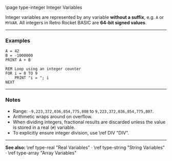 \page type-integer Integer Variables

Integer variables are represented by any variable **without a suffix**, e.g. `A` or `MYVAR`.
All integers in Retro Rocket BASIC are **64-bit signed values**.

---

### Examples

```basic
A = 42
B = -1000000
PRINT A + B
```

```basic
REM Loop using an integer counter
FOR i = 0 TO 9
    PRINT "i = "; i
NEXT
```

---

### Notes

* Range: `-9,223,372,036,854,775,808` to `9,223,372,036,854,775,807`.
* Arithmetic wraps around on overflow.
* When dividing integers, fractional results are discarded unless the value is stored in a real (`#`) variable.
* To explicitly ensure integer division, use \ref DIV "DIV".

---

**See also:**
\ref type-real "Real Variables" · \ref type-string "String Variables" · \ref type-array "Array Variables"
